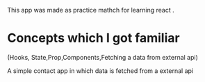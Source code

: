 This app was made as practice mathch for learning react . 
# Concepts which I got familiar
 (Hooks, State,Prop,Components,Fetching a data from external api)

A simple contact app in which data is fetched from a external api
